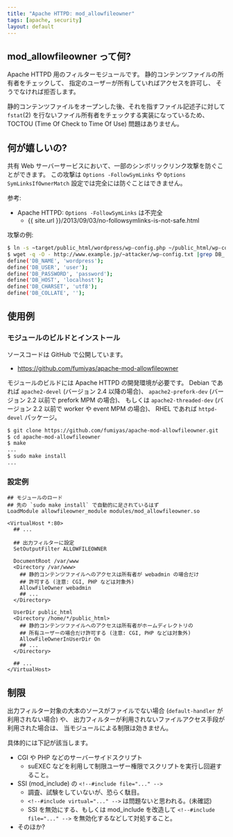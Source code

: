 ```yaml
---
title: "Apache HTTPD: mod_allowfileowner"
tags: [apache, security]
layout: default
---
```


## mod_allowfileowner って何?

Apache HTTPD 用のフィルターモジュールです。
静的コンテンツファイルの所有者をチェックして、
指定のユーザーが所有していればアクセスを許可し、
そうでなければ拒否します。

静的コンテンツファイルをオープンした後、それを指すファイル記述子に対して
`fstat`(2) を行ないファイル所有者をチェックする実装になっているため、
TOCTOU (Time Of Check to Time Of Use) 問題はありません。

## 何が嬉しいの?

共有 Web サーバーサービスにおいて、一部のシンボリックリンク攻撃を防ぐことができます。
この攻撃は `Options -FollowSymLinks` や `Options SymLinksIfOwnerMatch`
設定では完全には防ぐことはできません。

参考:

  * Apache HTTPD: `Options -FollowSymLinks` は不完全
    * {{ site.url }}/2013/09/03/no-followsymlinks-is-not-safe.html

攻撃の例:

```sh
$ ln -s ~target/public_html/wordpress/wp-config.php ~/public_html/wp-config.txt
$ wget -q -O - http://www.example.jp/~attacker/wp-config.txt |grep DB_
define('DB_NAME', 'wordpress');
define('DB_USER', 'user');
define('DB_PASSWORD', 'password');
define('DB_HOST', 'localhost');
define('DB_CHARSET', 'utf8');
define('DB_COLLATE', '');
```

## 使用例

### モジュールのビルドとインストール

ソースコードは GitHub で公開しています。

  * https://github.com/fumiyas/apache-mod-allowfileowner

モジュールのビルドには Apache HTTPD の開発環境が必要です。
Debian であれば `apache2-devel` (バージョン 2.4 以降の場合)、
`apache2-prefork-dev` (バージョン 2.2 以前で prefork MPM の場合)、
もしくは `apache2-threaded-dev` (バージョン 2.2 以前で worker や event MPM の場合)、
RHEL であれば `httpd-devel` パッケージ。

```sh
$ git clone https://github.com/fumiyas/apache-mod-allowfileowner.git
$ cd apache-mod-allowfileowner
$ make
...
$ sudo make install
...
```

### 設定例

```
## モジュールのロード
## 先の `sudo make install` で自動的に足されているはず
LoadModule allowfileowner_module modules/mod_allowfileowner.so

<VirtualHost *:80>
  ## ...

  ## 出力フィルターに設定
  SetOutputFilter ALLOWFILEOWNER

  DocumentRoot /var/www
  <Directory /var/www>
    ## 静的コンテンツファイルへのアクセスは所有者が webadmin の場合だけ
    ## 許可する (注意: CGI, PHP などは対象外)
    AllowFileOwner webadmin
    ## ...
  </Directory>

  UserDir public_html
  <Directory /home/*/public_html>
    ## 静的コンテンツファイルへのアクセスは所有者がホームディレクトリの
    ## 所有ユーザーの場合だけ許可する (注意: CGI, PHP などは対象外)
    AllowFileOwnerInUserDir On
    ## ...
  </Directory>

  ## ...
</VirtualHost>
```

## 制限

出力フィルター対象の大本のソースがファイルでない場合
(`default-handler` が利用されない場合) や、
出力フィルターが利用されないファイルアクセス手段が利用された場合は、
当モジュールによる制限は効きません。

具体的には下記が該当します。

  * CGI や PHP などのサーバーサイドスクリプト
    * suEXEC などを利用して制限ユーザー権限でスクリプトを実行し回避すること。
  * SSI (mod_include) の `<!--#include file="..." -->`
    * 調査、試験をしていないが、恐らく駄目。
    * `<!--#include virtual="..." -->` は問題ないと思われる。(未確認)
    * SSI を無効にする、もしくは mod_include を改造して
      `<!--#include file="..." -->` を無効化するなどして対処すること。
  * そのほか?

